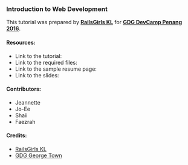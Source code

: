 ### Introduction to Web Development

This tutorial was prepared by **[RailsGirls KL](https://www.facebook.com/railsgirlskl 'RailsGirls KL')** for **[GDG DevCamp Penang 2016](https://www.facebook.com/events/1093251227393698 'GDG DevCamp Penang')**.

#### Resources:
- Link to the tutorial:
- Link to the required files:
- Link to the sample resume page:
- Link to the slides:

#### Contributors:
- Jeannette
- Jo-Ee
- Shaii
- Faezrah

#### Credits:
- [RailsGirls KL](http://facebook.com/railsgirlskl/)
- [GDG George Town](https://www.facebook.com/gdggeorgetown/)

